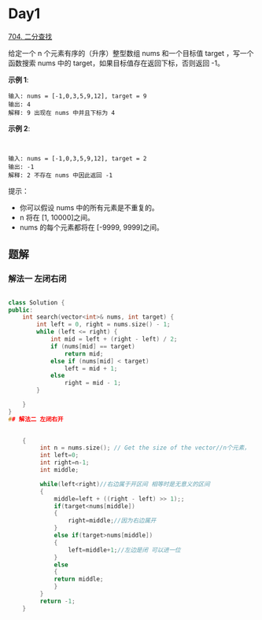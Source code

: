 # Day1 
[704. 二分查找](https://leetcode.cn/problems/binary-search/)

给定一个 n 个元素有序的（升序）整型数组 nums 和一个目标值 target  ，写一个函数搜索 nums 中的 target，如果目标值存在返回下标，否则返回 -1。

**示例 1**:
```
输入: nums = [-1,0,3,5,9,12], target = 9     
输出: 4       
解释: 9 出现在 nums 中并且下标为 4     
```
**示例 2**:
```


输入: nums = [-1,0,3,5,9,12], target = 2     
输出: -1        
解释: 2 不存在 nums 中因此返回 -1        
```
提示：

- 你可以假设 nums 中的所有元素是不重复的。
- n 将在 [1, 10000]之间。
- nums 的每个元素都将在 [-9999, 9999]之间。

## 题解

### 解法一 左闭右闭

```C++

class Solution {
public:
    int search(vector<int>& nums, int target) {
        int left = 0, right = nums.size() - 1;
        while (left <= right) {
            int mid = left + (right - left) / 2;
            if (nums[mid] == target)
                return mid;
            else if (nums[mid] < target)
                left = mid + 1;
            else
                right = mid - 1;
        }

    }
}
## 解法二 左闭右开

    
    {
         int n = nums.size(); // Get the size of the vector//n个元素，
         int left=0;
         int right=n-1;
         int middle;

         while(left<right)//右边属于开区间 相等时是无意义的区间
         {
             middle=left + ((right - left) >> 1);;
             if(target<nums[middle])
             {
                 right=middle;//因为右边属开
             }
             else if(target>nums[middle])
             {
                 left=middle+1;//左边是闭 可以进一位
             }
             else
             {                          
             return middle;
             }
         }
         return -1;
    }

    